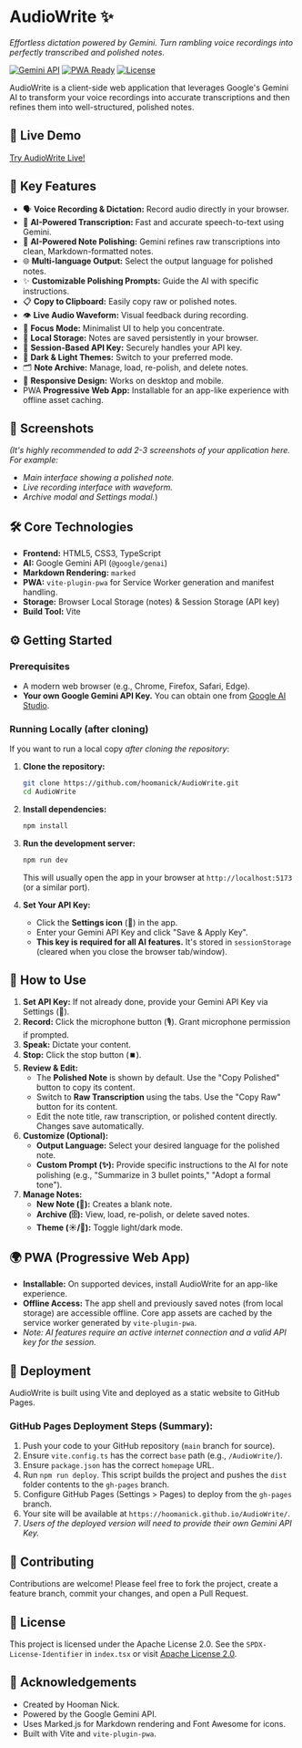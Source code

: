 

# AudioWrite ✨

*Effortless dictation powered by Gemini. Turn rambling voice recordings into perfectly transcribed and polished notes.*

[![Gemini API](https://img.shields.io/badge/Powered%20by-Gemini%20API-4285F4?style=for-the-badge&logo=google&logoColor=white)](https://ai.google.dev/docs/gemini_api_overview)
[![PWA Ready](https://img.shields.io/badge/PWA-Ready-5A0FC8?style=for-the-badge&logo=pwa)](https://web.dev/progressive-web-apps/)
[![License](https://img.shields.io/badge/License-Apache_2.0-blue.svg?style=for-the-badge)](https://opensource.org/licenses/Apache-2.0)

AudioWrite is a client-side web application that leverages Google's Gemini AI to transform your voice recordings into accurate transcriptions and then refines them into well-structured, polished notes.

## 🚀 Live Demo

[Try AudioWrite Live!](https://hoomanick.github.io/AudioWrite/)

## 🌟 Key Features

*   🗣️ **Voice Recording & Dictation:** Record audio directly in your browser.
*   🧠 **AI-Powered Transcription:** Fast and accurate speech-to-text using Gemini.
*   📝 **AI-Powered Note Polishing:** Gemini refines raw transcriptions into clean, Markdown-formatted notes.
*   🌐 **Multi-language Output:** Select the output language for polished notes.
*   ✨ **Customizable Polishing Prompts:** Guide the AI with specific instructions.
*   📋 **Copy to Clipboard:** Easily copy raw or polished notes.
*   👁️ **Live Audio Waveform:** Visual feedback during recording.
*   🎯 **Focus Mode:** Minimalist UI to help you concentrate.
*   💾 **Local Storage:** Notes are saved persistently in your browser.
*   🔑 **Session-Based API Key:** Securely handles your API key.
*   🎨 **Dark & Light Themes:** Switch to your preferred mode.
*   🗂️ **Note Archive:** Manage, load, re-polish, and delete notes.
*   📱 **Responsive Design:** Works on desktop and mobile.
*   PWA **Progressive Web App:** Installable for an app-like experience with offline asset caching.

## 📸 Screenshots

*(It's highly recommended to add 2-3 screenshots of your application here. For example:*
*   *Main interface showing a polished note.*
*   *Live recording interface with waveform.*
*   *Archive modal and Settings modal.*)

<!-- Example: <img src="docs/screenshot-main.png" alt="AudioWrite Main Interface" width="600"/> -->

## 🛠️ Core Technologies

*   **Frontend:** HTML5, CSS3, TypeScript
*   **AI:** Google Gemini API (`@google/genai`)
*   **Markdown Rendering:** `marked`
*   **PWA:** `vite-plugin-pwa` for Service Worker generation and manifest handling.
*   **Storage:** Browser Local Storage (notes) & Session Storage (API key)
*   **Build Tool:** Vite

## ⚙️ Getting Started

### Prerequisites

*   A modern web browser (e.g., Chrome, Firefox, Safari, Edge).
*   **Your own Google Gemini API Key.** You can obtain one from [Google AI Studio](https://aistudio.google.com/app/apikey).

### Running Locally (after cloning)

If you want to run a local copy *after cloning the repository*:

1.  **Clone the repository:**
    ```bash
    git clone https://github.com/hoomanick/AudioWrite.git
    cd AudioWrite
    ```

2.  **Install dependencies:**
    ```bash
    npm install
    ```

3.  **Run the development server:**
    ```bash
    npm run dev
    ```
    This will usually open the app in your browser at `http://localhost:5173` (or a similar port).

4.  **Set Your API Key:**
    *   Click the **Settings icon** (🔑) in the app.
    *   Enter your Gemini API Key and click "Save & Apply Key".
    *   **This key is required for all AI features.** It's stored in `sessionStorage` (cleared when you close the browser tab/window).

## 📖 How to Use

1.  **Set API Key:** If not already done, provide your Gemini API Key via Settings (🔑).
2.  **Record:** Click the microphone button (🎙️). Grant microphone permission if prompted.
3.  **Speak:** Dictate your content.
4.  **Stop:** Click the stop button (⏹️).
5.  **Review & Edit:**
    *   The **Polished Note** is shown by default. Use the "Copy Polished" button to copy its content.
    *   Switch to **Raw Transcription** using the tabs. Use the "Copy Raw" button for its content.
    *   Edit the note title, raw transcription, or polished content directly. Changes save automatically.
6.  **Customize (Optional):**
    *   **Output Language:** Select your desired language for the polished note.
    *   **Custom Prompt (✨):** Provide specific instructions to the AI for note polishing (e.g., "Summarize in 3 bullet points," "Adopt a formal tone").
7.  **Manage Notes:**
    *   **New Note (📄):** Creates a blank note.
    *   **Archive (🗄️):** View, load, re-polish, or delete saved notes.
    *   **Theme (☀️/🌙):** Toggle light/dark mode.

## 🌍 PWA (Progressive Web App)

*   **Installable:** On supported devices, install AudioWrite for an app-like experience.
*   **Offline Access:** The app shell and previously saved notes (from local storage) are accessible offline. Core app assets are cached by the service worker generated by `vite-plugin-pwa`.
*   *Note: AI features require an active internet connection and a valid API key for the session.*

## 🚀 Deployment

AudioWrite is built using Vite and deployed as a static website to GitHub Pages.

### GitHub Pages Deployment Steps (Summary):

1.  Push your code to your GitHub repository (`main` branch for source).
2.  Ensure `vite.config.ts` has the correct `base` path (e.g., `/AudioWrite/`).
3.  Ensure `package.json` has the correct `homepage` URL.
4.  Run `npm run deploy`. This script builds the project and pushes the `dist` folder contents to the `gh-pages` branch.
5.  Configure GitHub Pages (Settings > Pages) to deploy from the `gh-pages` branch.
6.  Your site will be available at `https://hoomanick.github.io/AudioWrite/`.
7.  *Users of the deployed version will need to provide their own Gemini API Key.*

## 🙌 Contributing

Contributions are welcome! Please feel free to fork the project, create a feature branch, commit your changes, and open a Pull Request.

## 📜 License

This project is licensed under the Apache License 2.0. See the `SPDX-License-Identifier` in `index.tsx` or visit [Apache License 2.0](https://opensource.org/licenses/Apache-2.0).

## 🙏 Acknowledgements

*   Created by Hooman Nick.
*   Powered by the Google Gemini API.
*   Uses Marked.js for Markdown rendering and Font Awesome for icons.
*   Built with Vite and `vite-plugin-pwa`.